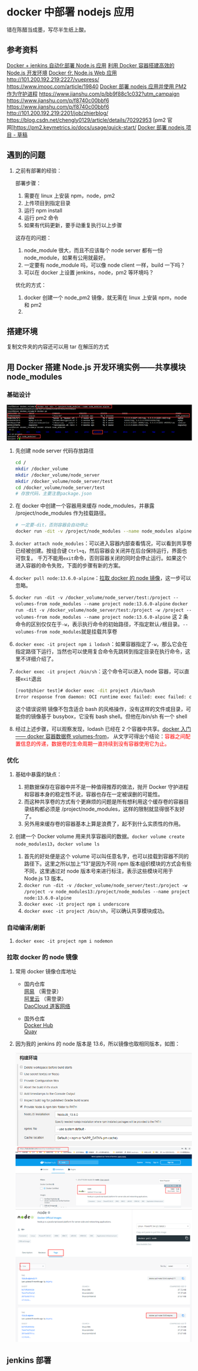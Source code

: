 # docker 中部署 nodejs 应用

错在陈醋当成墨，写尽半生纸上酸。

## 参考资料

[Docker + jenkins 自动化部署 Node.js 应用](https://www.jianshu.com/p/47ef444c74da)
[利用 Docker 容器搭建高效的 Node.js 开发环境](https://www.imooc.com/article/19840)
[Docker 化 Node.js Web 应用](https://nodejs.org/en/docs/guides/nodejs-docker-webapp/)
http://101.200.192.219:2227/vuepress/
https://www.imooc.com/article/19840
[Docker 部署 nodejs 应用并使用 PM2 作为守护进程](https://www.cnblogs.com/caidingyu/p/11170524.html)
https://www.jianshu.com/p/bb9f88c1c032?utm_campaign
https://www.jianshu.com/p/f8740c00bbf6
https://www.jianshu.com/p/f8740c00bbf6
http://101.200.192.219:2201/job/zhierblog/
https://blog.csdn.net/chengly0129/article/details/70292953
[pm2 官网]https://pm2.keymetrics.io/docs/usage/quick-start/
[Docker 部署 nodejs 项目 - 草稿](https://www.jianshu.com/p/5acae24b00cc)

## 遇到的问题

1. 之前有部署的经验：

   部署步骤：

   1. 需要在 linux 上安装 npm，node，pm2
   2. 上传项目到指定目录
   3. 运行 npm install
   4. 运行 pm2 命令
   5. 如果有代码更新，要手动重复执行以上步骤

   这存在的问题：

   1. node_module 很大，而且不应该每个 node server 都有一份 node_module，如果有公用就最好。
   2. 一定要有 node_module 吗，可以像 node client 一样，build 一下吗？
   3. 可以在 docker 上设置 jenkins，node，pm2 等环境吗？

   优化的方式：

   1. docker 创建一个 node_pm2 镜像，就无需在 linux 上安装 npm，node 和 pm2
   2.

## 搭建环境

复制文件夹的内容还可以用 tar 在解压的方式

## 用 Docker 搭建 Node.js 开发环境实例——共享模块 node_modules

### 基础设计

![Image from alias](./img/docker_node/docker_node_1.png)

1. 先创建 node server 代码存放路径

   ```bash
   cd /
   mkdir /docker_volume
   mkdir /docker_volume/node_server
   mkdir /docker_volume/node_server/test
   cd /docker_volume/node_server/test
   # 存放代码，主要注意package.json
   ```

1. 在 docker 中创建一个容器用来缓存 node_modules，并暴露 /project/node_modules 作为挂载路径。
   ```bash
   # 一定要-dit，否则容器会自动停止
   docker run -dit -v /project/node_modules --name node_modules alpine
   ```
1. `docker attach node_modules`：可以进入容器内部查看情况，可以看到共享卷已经被创建。按组合键 `Ctrl+q`，然后容器会关闭并在后台保持运行，界面也可恢复。
   千万不能用`exit`命令，否则容器关闭的同时会停止运行。如果这个进入容器的命令失败，下面的步骤有新的方案。
1. `docker pull node:13.6.0-alpine`：[拉取 docker 的 node 镜像](./docker_node.md#拉取-docker-的-node-镜像)，这一步可以忽略。
1. `docker run -dit -v /docker_volume/node_server/test:/project --volumes-from node_modules --name project node:13.6.0-alpine`
   `docker run -dit -v /docker_volume/node_server/test:/project -w /project --volumes-from node_modules --name project node:13.6.0-alpine`
   这 2 条命令的区别仅仅在于`-w`，表示执行命令的初始路径，不指定默认`/`根目录。`--volumes-from node_modules`就是挂载共享卷
1. `docker exec -it project npm i lodash`：如果容器指定了`-w`，那么它会在指定路径下运行，当然也可以使用复合命令先跳转到指定目录在执行命令，这里不详细介绍了。
1. `docker exec -it project /bin/sh`：这个命令可以进入 node 容器，可以直接`exit`退出
   ```bash
   [root@zhier test]# docker exec -dit project /bin/bash
   Error response from daemon: OCI runtime exec failed: exec failed: container_linux.go:346: starting container process caused "exec: \"/bin/bash\": stat /bin/bash: no such file or directory": unknown
   ```
   这个错误说明 镜像不包含适合 bash 的风格操作，没有这样的文件或目录，可能你的镜像基于 busybox，它没有 bash shell。但他在/bin/sh 有一个 shell
1. 经过上述步骤，可以观察发现，lodash 已经在 2 个容器中共享。[docker 入门 —— docker 容器数据卷 volumes-from](https://blog.csdn.net/xiaojin21cen/article/details/84564973)，
   从文字可得出个结论：<span style="color: red;">容器之间配置信息的传递，数据卷的生命周期一直持续到没有容器使用它为止。</span>

### 优化

1. 基础中暴露的缺点：

   1. 把数据保存在容器中并不是一种值得推荐的做法，抛开 Docker 守护进程和容器本身的稳定性不说，容器也存在一定被误删的可能性。
   2. 而这种共享卷的方式有个更麻烦的问题是所有想利用这个缓存卷的容器目录结构都必须是 /project/node_modules，这样的限制就显得很不友好了。
   3. 另外用来缓存卷的容器基本上算是浪费了，起不到什么实质性的作用。

2. 创建一个 Docker volume 用来共享容器间的数据。`docker volume create node_modules13`，`docker volume ls`
   1. 首先的好处便是这个 volume 可以叫任意名字，也可以挂载到容器不同的路径下。这里之所以加上“13”是因为不同 npm 版本组织模块的方式会有些不同，这里通过对 node 版本号来进行标注，表示这些模块可用于 Node.js 13 版本。
   2. `docker run -dit -v /docker_volume/node_server/test:/project -w /project -v node_modules13:/project/node_modules --name project node:13.6.0-alpine`
   3. `docker exec -it project npm i underscore`
   4. `docker exec -it project /bin/sh`，可以确认共享模块成功。

### 自动编译/刷新

1. `docker exec -it project npm i nodemon`

### 拉取 docker 的 node 镜像

1.  常用 docker 镜像仓库地址

    - 国内仓库
      <br>[网易](https://c.163yun.com/hub#/m/home/) （需登录）
      <br>[阿里云](https://cr.console.aliyun.com/cn-beijing/instances/images) （需登录）
      <br>[DaoCloud 道客网络](https://hub.daocloud.io/)

    - 国外仓库
      <br>[Docker Hub](https://hub.docker.com/)
      <br>[Quay](https://quay.io/search)

2.  因为我的 jenkins 的 node 版本是 13.6，所以镜像也取相同版本，如图：

    ![Image from alias](./img/docker_node/docker_node_2.png)
    ![Image from alias](./img/docker_node/docker_node_3.png)
    ![Image from alias](./img/docker_node/docker_node_4.png)

## jenkins 部署
